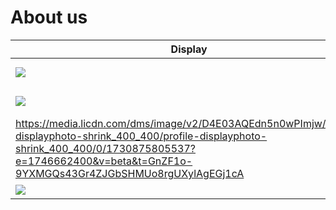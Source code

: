 # About us


Display |          Name          |               Github Profile                | Portfolio 
--------|:----------------------:|:-------------------------------------------:|:---------:
![](https://media.licdn.com/dms/image/v2/D5603AQFPn7MJpVmpyQ/profile-displayphoto-shrink_400_400/profile-displayphoto-shrink_400_400/0/1724509331014?e=1746662400&v=beta&t=hZN13uSFcwWnbfh8AU2AwZ6KB4Cf6kmc_iRHKzlZGMc) | Viswanathan Ravisankar | [Github](https://github.com/ravi-viswa105)  | [Portfolio](viswanathanravisankar.md)
![](https://media.licdn.com/dms/image/v2/D5603AQEbsvGNO2azDQ/profile-displayphoto-shrink_400_400/profile-displayphoto-shrink_400_400/0/1709059334022?e=1746662400&v=beta&t=rT0rPQMsBYFmgBO7kIK-69xSdOdnpyvv8eYfMTPqeqA) |  Roderick Kong Zhang   |    [Github](https://github.com/rodi-314)    | [Portfolio](docs/team/rodi-314.md)
https://media.licdn.com/dms/image/v2/D4E03AQEdn5n0wPImjw/profile-displayphoto-shrink_400_400/profile-displayphoto-shrink_400_400/0/1730875805537?e=1746662400&v=beta&t=GnZF1o-9YXMGQs43Gr4ZJGbSHMUo8rgUXylAgEGj1cA |        Shanice         |      https://github.com/shanicetanhui       | shanicetanhui
![](https://media.licdn.com/dms/image/v2/D5603AQH2BtzX98BnBw/profile-displayphoto-shrink_800_800/profile-displayphoto-shrink_800_800/0/1729194029602?e=1746662400&v=beta&t=vXf9LwOhoUCY78YRi0ZhOlXYjY9GqcFuxmWEcGDK_es) |      Kim Hyunjin       | [Github](https://github.com/hyunjinkim1112) | [Portfolio](hyunjin.md)
